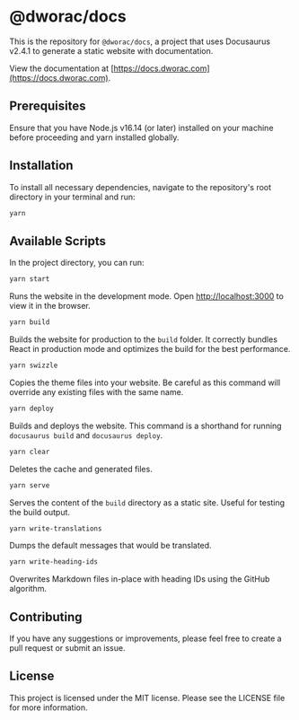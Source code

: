 # @dworac/docs

This is the repository for `@dworac/docs`, a project that uses Docusaurus v2.4.1 to generate a static website with documentation.

View the documentation at [https://docs.dworac.com](https://docs.dworac.com).

## Prerequisites

Ensure that you have Node.js v16.14 (or later) installed on your machine before proceeding and yarn installed globally.

## Installation

To install all necessary dependencies, navigate to the repository's root directory in your terminal and run:

```bash
yarn
```

## Available Scripts

In the project directory, you can run:

```bash
yarn start
```

Runs the website in the development mode. Open [http://localhost:3000](http://localhost:3000) to view it in the browser.

```bash
yarn build
```

Builds the website for production to the `build` folder. It correctly bundles React in production mode and optimizes the build for the best performance.

```bash
yarn swizzle
```

Copies the theme files into your website. Be careful as this command will override any existing files with the same name.

```bash
yarn deploy
```

Builds and deploys the website. This command is a shorthand for running `docusaurus build` and `docusaurus deploy`.

```bash
yarn clear
```

Deletes the cache and generated files.

```bash
yarn serve
```

Serves the content of the `build` directory as a static site. Useful for testing the build output.

```bash
yarn write-translations
```

Dumps the default messages that would be translated.

```bash
yarn write-heading-ids
```

Overwrites Markdown files in-place with heading IDs using the GitHub algorithm.

## Contributing
If you have any suggestions or improvements, please feel free to create a pull request or submit an issue.

## License
This project is licensed under the MIT license. Please see the LICENSE file for more information.
